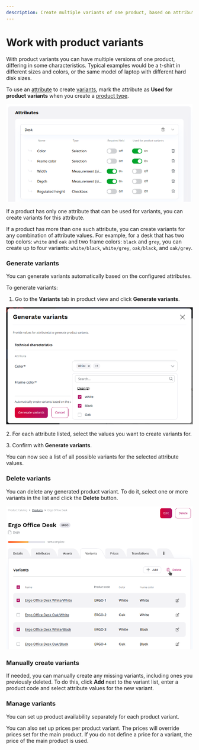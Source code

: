```yaml
---
description: Create multiple variants of one product, based on attributes such as size, color, technical specifications, and others.
---
```


# Work with product variants

With product variants you can have multiple versions of one product, differing in some characteristics.
Typical examples would be a t-shirt in different sizes and colors, or the same model of laptop with different hard disk sizes.

To use an [attribute](products.md#attributes) to create [variants](products.md#product-variants), mark the attribute as **Used for product variants** when you create a [product type](create_product_types.md).

![Product Type definition with attributes used for variants](img/product_type_attr_used_for_variants.png)

If a product has only one attribute that can be used for variants, you can create variants for this attribute.

If a product has more than one such attribute, you can create variants for any combination of attribute values.
For example, for a desk that has two top colors: `white` and `oak` and two frame colors: `black` and `grey`,
you can create up to four variants: `white/black`, `white/grey`, `oak/black`, and `oak/grey`.

### Generate variants

You can generate variants automatically based on the configured attributes.

To generate variants:

1. Go to the **Variants** tab in product view and click **Generate variants**.

![Generating product variants](img/product_variants_generate.png "Generating product variants")

2\. For each attribute listed, select the values you want to create variants for.

3\. Confirm with **Generate variants**.

You can now see a list of all possible variants for the selected attribute values.

### Delete variants

You can delete any generated product variant.
To do it, select one or more variants in the list and click the **Delete** button.

![Product variant list with option to delete a variant](img/product_variants_delete.png "Product variant list with option to delete a variant")

### Manually create variants

If needed, you can manually create any missing variants, including ones you previously deleted.
To do this, click **Add** next to the variant list, enter a product code and select attribute values for the new variant.

### Manage variants

You can set up product availability separately for each product variant.

You can also set up prices per product variant.
The prices will override prices set for the main product.
If you do not define a price for a variant, the price of the main product is used.
